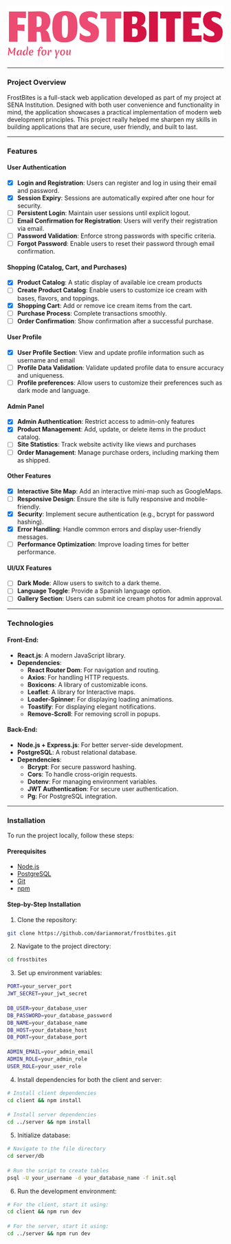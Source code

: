 ![FrostBites Logo](./client/public/frostbites.svg)

---

### Project Overview

FrostBites is a full-stack web application developed as part of my project at SENA 
Institution. Designed with both user convenience and functionality in mind, the 
application showcases a practical implementation of modern web development principles. 
This project really helped me sharpen my skills in building applications that are secure, 
user friendly, and built to last.

---

### Features
#### User Authentication
- [x] **Login and Registration**: Users can register and log in using their email and password.
- [x] **Session Expiry**: Sessions are automatically expired after one hour for security.
- [ ] **Persistent Login**: Maintain user sessions until explicit logout.
- [ ] **Email Confirmation for Registration**: Users will verify their registration via email.
- [ ] **Password Validation**: Enforce strong passwords with specific criteria.
- [ ] **Forgot Password**: Enable users to reset their password through email confirmation.

#### Shopping (Catalog, Cart, and Purchases)
- [x] **Product Catalog**: A static display of available ice cream products
- [ ] **Create Product Catalog**: Enable users to customize ice cream with bases, flavors, and toppings.
- [x] **Shopping Cart**: Add or remove ice cream items from the cart.
- [ ] **Purchase Process**: Complete transactions smoothly.
- [ ] **Order Confirmation**: Show confirmation after a successful purchase.

#### User Profile
- [x] **User Profile Section**: View and update profile information such as username and email
- [ ] **Profile Data Validation**: Validate updated profile data to ensure accuracy and uniqueness.
- [ ] **Profile preferences**: Allow users to customize their preferences such as dark mode and  language.

#### Admin Panel
- [x] **Admin Authentication**: Restrict access to admin-only features
- [x] **Product Management**: Add, update, or delete items in the product catalog.
- [ ] **Site Statistics**: Track website activity like views and purchases
- [ ] **Order Management**: Manage purchase orders, including marking them as shipped.

#### Other Features
- [x] **Interactive Site Map**: Add an interactive mini-map such as GoogleMaps.
- [ ] **Responsive Design**: Ensure the site is fully responsive and mobile-friendly.
- [x] **Security**: Implement secure authentication (e.g., bcrypt for password hashing).
- [x] **Error Handling**: Handle common errors and display user-friendly messages.
- [ ] **Performance Optimization**: Improve loading times for better performance.

#### UI/UX Features
- [ ] **Dark Mode**: Allow users to switch to a dark theme.
- [ ] **Language Toggle**: Provide a Spanish language option.
- [ ] **Gallery Section**: Users can submit ice cream photos for admin approval.

---

### Technologies
#### Front-End:
- **React.js**: A modern JavaScript library.
- **Dependencies**:
  - **React Router Dom**: For navigation and routing.
  - **Axios**: For handling HTTP requests.
  - **Boxicons**: A library of customizable icons.
  - **Leaflet**: A library for Interactive maps.
  - **Loader-Spinner**: For displaying loading animations.
  - **Toastify**: For displaying elegant notifications.
  - **Remove-Scroll**: For removing scroll in popups.

#### Back-End:
- **Node.js + Express.js**: For better server-side development.
- **PostgreSQL**: A robust relational database.
- **Dependencies**:
  - **Bcrypt**: For secure password hashing.
  - **Cors**: To handle cross-origin requests.
  - **Dotenv**: For managing environment variables.
  - **JWT Authentication**: For secure user authentication.
  - **Pg**: For PostgreSQL integration.

---

### Installation

To run the project locally, follow these steps:

#### Prerequisites

- [Node.js](https://nodejs.org/)
- [PostgreSQL](https://www.postgresql.org/)
- [Git](https://git-scm.com/)
- [npm](https://www.npmjs.com/)

#### Step-by-Step Installation

1. Clone the repository:

```bash
git clone https://github.com/darianmorat/frostbites.git
```

2. Navigate to the project directory:
```bash
cd frostbites
```

3. Set up environment variables:
```bash
PORT=your_server_port
JWT_SECRET=your_jwt_secret

DB_USER=your_database_user
DB_PASSWORD=your_database_password
DB_NAME=your_database_name
DB_HOST=your_database_host
DB_PORT=your_database_port

ADMIN_EMAIL=your_admin_email
ADMIN_ROLE=your_admin_role
USER_ROLE=your_user_role
```

4. Install dependencies for both the client and server:
```bash
# Install client dependencies
cd client && npm install

# Install server dependencies
cd ../server && npm install
```

5. Initialize database:
```bash
# Navigate to the file directory
cd server/db

# Run the script to create tables
psql -U your_username -d your_database_name -f init.sql
```

6. Run the development environment:
```bash
# For the client, start it using:
cd client && npm run dev

# For the server, start it using:
cd ../server && npm run dev
```
